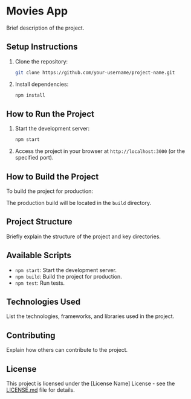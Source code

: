 # Movies App

Brief description of the project.

## Setup Instructions

1. Clone the repository:
   ```bash
   git clone https://github.com/your-username/project-name.git
   ```

2. Install dependencies:
   ```bash
   npm install
   ```


## How to Run the Project

1. Start the development server:
   ```bash
   npm start
   ```

2. Access the project in your browser at `http://localhost:3000` (or the specified port).

## How to Build the Project

To build the project for production:


The production build will be located in the `build` directory.

## Project Structure

Briefly explain the structure of the project and key directories.

## Available Scripts

- `npm start`: Start the development server.
- `npm build`: Build the project for production.
- `npm test`: Run tests.

## Technologies Used

List the technologies, frameworks, and libraries used in the project.

## Contributing

Explain how others can contribute to the project.

## License

This project is licensed under the [License Name] License - see the [LICENSE.md](LICENSE.md) file for details.
